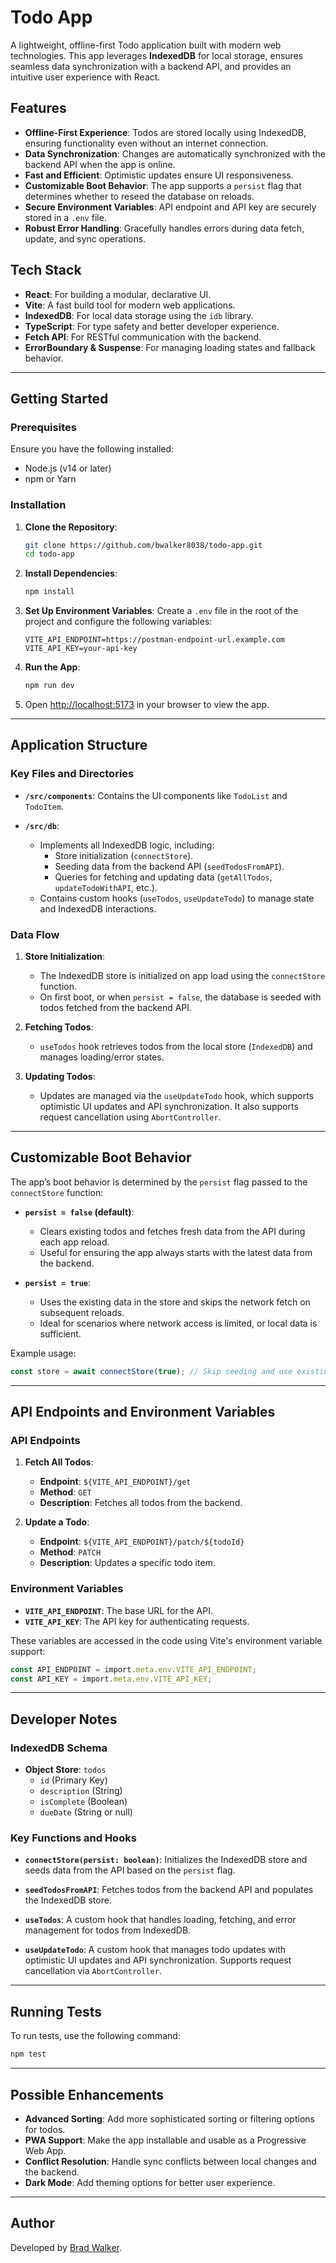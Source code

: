 # Todo App

A lightweight, offline-first Todo application built with modern web technologies. This app leverages **IndexedDB** for local storage, ensures seamless data synchronization with a backend API, and provides an intuitive user experience with React.

## Features

- **Offline-First Experience**: Todos are stored locally using IndexedDB, ensuring functionality even without an internet connection.
- **Data Synchronization**: Changes are automatically synchronized with the backend API when the app is online.
- **Fast and Efficient**: Optimistic updates ensure UI responsiveness.
- **Customizable Boot Behavior**: The app supports a `persist` flag that determines whether to reseed the database on reloads.
- **Secure Environment Variables**: API endpoint and API key are securely stored in a `.env` file.
- **Robust Error Handling**: Gracefully handles errors during data fetch, update, and sync operations.

## Tech Stack

- **React**: For building a modular, declarative UI.
- **Vite**: A fast build tool for modern web applications.
- **IndexedDB**: For local data storage using the `idb` library.
- **TypeScript**: For type safety and better developer experience.
- **Fetch API**: For RESTful communication with the backend.
- **ErrorBoundary & Suspense**: For managing loading states and fallback behavior.

---

## Getting Started

### Prerequisites

Ensure you have the following installed:

- Node.js (v14 or later)
- npm or Yarn

### Installation

1. **Clone the Repository**:

   ```bash
   git clone https://github.com/bwalker8038/todo-app.git
   cd todo-app
   ```

2. **Install Dependencies**:

   ```bash
   npm install
   ```

3. **Set Up Environment Variables**:
   Create a `.env` file in the root of the project and configure the following variables:

   ```env
   VITE_API_ENDPOINT=https://postman-endpoint-url.example.com
   VITE_API_KEY=your-api-key
   ```

4. **Run the App**:

   ```bash
   npm run dev
   ```

5. Open [http://localhost:5173](http://localhost:5173) in your browser to view the app.

---

## Application Structure

### Key Files and Directories

- **`/src/components`**:
  Contains the UI components like `TodoList` and `TodoItem`.

- **`/src/db`**:
  - Implements all IndexedDB logic, including:
    - Store initialization (`connectStore`).
    - Seeding data from the backend API (`seedTodosFromAPI`).
    - Queries for fetching and updating data (`getAllTodos`, `updateTodoWithAPI`, etc.).
  - Contains custom hooks (`useTodos`, `useUpdateTodo`) to manage state and IndexedDB interactions.

### Data Flow

1. **Store Initialization**:

   - The IndexedDB store is initialized on app load using the `connectStore` function.
   - On first boot, or when `persist = false`, the database is seeded with todos fetched from the backend API.

2. **Fetching Todos**:

   - `useTodos` hook retrieves todos from the local store (`IndexedDB`) and manages loading/error states.

3. **Updating Todos**:
   - Updates are managed via the `useUpdateTodo` hook, which supports optimistic UI updates and API synchronization. It also supports request cancellation using `AbortController`.

---

## Customizable Boot Behavior

The app’s boot behavior is determined by the `persist` flag passed to the `connectStore` function:

- **`persist = false` (default)**:

  - Clears existing todos and fetches fresh data from the API during each app reload.
  - Useful for ensuring the app always starts with the latest data from the backend.

- **`persist = true`**:
  - Uses the existing data in the store and skips the network fetch on subsequent reloads.
  - Ideal for scenarios where network access is limited, or local data is sufficient.

Example usage:

```typescript
const store = await connectStore(true); // Skip seeding and use existing data
```

---

## API Endpoints and Environment Variables

### API Endpoints

1. **Fetch All Todos**:

   - **Endpoint**: `${VITE_API_ENDPOINT}/get`
   - **Method**: `GET`
   - **Description**: Fetches all todos from the backend.

2. **Update a Todo**:
   - **Endpoint**: `${VITE_API_ENDPOINT}/patch/${todoId}`
   - **Method**: `PATCH`
   - **Description**: Updates a specific todo item.

### Environment Variables

- **`VITE_API_ENDPOINT`**:
  The base URL for the API.
- **`VITE_API_KEY`**:
  The API key for authenticating requests.

These variables are accessed in the code using Vite's environment variable support:

```typescript
const API_ENDPOINT = import.meta.env.VITE_API_ENDPOINT;
const API_KEY = import.meta.env.VITE_API_KEY;
```

---

## Developer Notes

### IndexedDB Schema

- **Object Store**: `todos`
  - `id` (Primary Key)
  - `description` (String)
  - `isComplete` (Boolean)
  - `dueDate` (String or null)

### Key Functions and Hooks

- **`connectStore(persist: boolean)`**:
  Initializes the IndexedDB store and seeds data from the API based on the `persist` flag.

- **`seedTodosFromAPI`**:
  Fetches todos from the backend API and populates the IndexedDB store.

- **`useTodos`**:
  A custom hook that handles loading, fetching, and error management for todos from IndexedDB.

- **`useUpdateTodo`**:
  A custom hook that manages todo updates with optimistic UI updates and API synchronization. Supports request cancellation via `AbortController`.

---

## Running Tests

To run tests, use the following command:

```bash
npm test
```

---

## Possible Enhancements

- **Advanced Sorting**: Add more sophisticated sorting or filtering options for todos.
- **PWA Support**: Make the app installable and usable as a Progressive Web App.
- **Conflict Resolution**: Handle sync conflicts between local changes and the backend.
- **Dark Mode**: Add theming options for better user experience.

---

## Author

Developed by [Brad Walker](https://github.com/bwalker8038).

